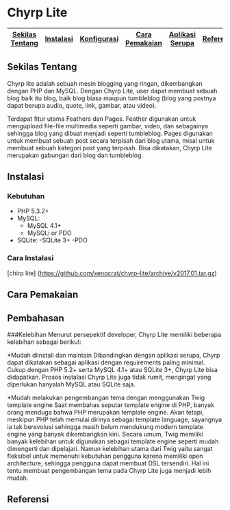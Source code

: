 # Chyrp Lite

[Sekilas Tentang](#sekilas-tentang) | [Instalasi](#instalasi) | [Konfigurasi](#konfigurasi) | [Cara Pemakaian](#cara-pemakaian) | [Aplikasi Serupa](#aplikasi-serupa) | [Referensi](#referensi)
:---:|:---:|:---:|:---:|:---:|:---:

## Sekilas Tentang

Chyrp lite adalah sebuah mesin blogging yang ringan, dikembangkan dengan PHP dan MySQL. Dengan Chyrp Lite, user dapat membuat sebuah blog baik itu blog, baik blog biasa maupun tumbleblog (blog yang postnya dapat berupa audio, quote, link, gambar, atau video).

Terdapat fitur utama Feathers dan Pages. Feather digunakan untuk mengupload file-file multimedia seperti gambar, video, dan sebagainya sehingga blog yang dibuat menjadi seperti tumbleblog. Pages digunakan untuk membuat sebuah post secara terpisah dari blog utama, misal untuk membuat sebuah kategori post yang terpisah. Bisa dikatakan, Chyrp Lite merupakan gabungan dari blog dan tumbleblog.

## Instalasi
### Kebutuhan
  - PHP 5.3.2+
  - MySQL:
    - MySQL 4.1+
    - MySQLi or PDO
  - SQLite:
    -SQLite 3+
    -PDO
### Cara Instalasi
 [chirp lite] (https://github.com/xenocrat/chyrp-lite/archive/v2017.01.tar.gz)
    
## Cara Pemakaian

## Pembahasan

###Kelebihan
Menurut persepektif developer, Chyrp Lite memiliki beberapa kelebihan sebagai berikut:

*Mudah diinstall dan maintain 
Dibandingkan dengan aplikasi serupa, Chyrp dapat dikatakan sebagai aplikasi dengan requirements paling minimal. Cukup dengan PHP 5.2+ serta MySQL 4.1+ atau SQLite 3+, Chyrp Lite bisa didapatkan. Proses instalasi Chyrp Lite juga tidak rumit, mengingat yang diperlukan hanyalah MySQL atau SQLite saja.

*Mudah melakukan pengembangan tema dengan menggunakan Twig template engine
Saat membahas seputar template engine di PHP, banyak orang menduga bahwa PHP merupakan template engine. Akan tetapi, meskipun PHP telah memulai dirinya sebagai template language, sayangnya ia tak berevolusi sehingga masih belum mendukung modern template engine yang banyak dikembangkan kini. Secara umum, Twig memiliki banyak kelebihan untuk digunakan sebagai template engine seperti mudah dimengerti dan dipelajari. Namun kelebihan utama dari Twig yaitu sangat fleksibel untuk memenuhi kebutuhan pengguna karena memiliki open architecture, sehingga pengguna dapat membuat DSL tersendiri. Hal ini tentu membuat pengembangan tema pada Chyrp Lite juga menjadi lebih mudah. 


## Referensi
